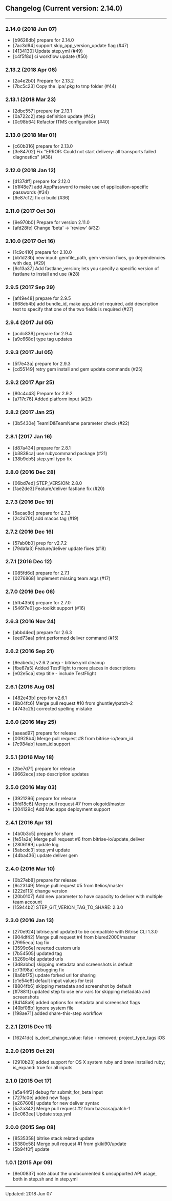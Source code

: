 ## Changelog (Current version: 2.14.0)

-----------------

### 2.14.0 (2018 Jun 07)

* [b9628db] prepare for 2.14.0
* [7ac3d64] support skip_app_version_update flag (#47)
* [4134130] Update step.yml (#49)
* [c4f5f8d] ci workflow update (#50)

### 2.13.2 (2018 Apr 06)

* [2a4e2b0] Prepare for 2.13.2
* [7bc5c23] Copy the .ipa/.pkg to tmp folder (#44)

### 2.13.1 (2018 Mar 23)

* [2dbc557] prepare for 2.13.1
* [0a722c2] step definition update (#42)
* [0c98b64] Refactor ITMS configuration (#40)

### 2.13.0 (2018 Mar 01)

* [c60b316] prepare for 2.13.0
* [3e84702] Fix "ERROR: Could not start delivery: all transports failed diagnostics" (#38)

### 2.12.0 (2018 Jan 12)

* [d137dff] prepare for 2.12.0
* [b1f48e7] add AppPassword to make use of application-specific passwords (#34)
* [9e87c12] fix ci build (#36)

### 2.11.0 (2017 Oct 30)

* [9e970b0] Prepare for version 2.11.0
* [afd28fe] Change 'beta' -> 'review' (#32)

### 2.10.0 (2017 Oct 16)

* [1c9c410] prepare for 2.10.0
* [bb1d23b] new input: gemfile_path, gem version fixes, go dependencies with dep, (#29)
* [9c13a37] Add fastlane_version; lets you specify a specific version of fastlane to install and use (#28)

### 2.9.5 (2017 Sep 29)

* [af49e48] prepare for 2.9.5
* [668eb4b] add bundle_id, make app_id not required, add description text to specify that one of the two fields is required (#27)

### 2.9.4 (2017 Jul 05)

* [acdc839] prepare for 2.9.4
* [a9c668d] type tag updates

### 2.9.3 (2017 Jul 05)

* [5f7e43a] prepare for 2.9.3
* [cd55149] retry gem install and gem update commands (#25)

### 2.9.2 (2017 Apr 25)

* [80c4c43] Prepare for 2.9.2
* [a717c76] Added platform input (#23)

### 2.8.2 (2017 Jan 25)

* [3b5430e] TeamID&TeamName parameter check (#22)

### 2.8.1 (2017 Jan 16)

* [d87a434] prepare for 2.8.1
* [b3838ca] use rubycommand package (#21)
* [38b9eb5] step.yml typo fix

### 2.8.0 (2016 Dec 28)

* [06bd7ed] STEP_VERSION: 2.8.0
* [1ae2de3] Feature/deliver fastlane fix (#20)

### 2.7.3 (2016 Dec 19)

* [5acac8c] prepare for 2.7.3
* [2c2d70f] add macos tag (#19)

### 2.7.2 (2016 Dec 16)

* [57ab0b0] prep for v2.7.2
* [79da1a3] Feature/deliver update fixes (#18)

### 2.7.1 (2016 Dec 12)

* [085fd6d] prepare for 2.7.1
* [0276868] Implement missing team args (#17)

### 2.7.0 (2016 Dec 06)

* [5fb4350] prepare for 2.7.0
* [546f7e0] go-toolkit support (#16)

### 2.6.3 (2016 Nov 24)

* [abbd4ed] prepare for 2.6.3
* [eed73aa] print performed deliver command (#15)

### 2.6.2 (2016 Sep 21)

* [9eabedc] v2.6.2 prep - bitrise.yml cleanup
* [fbe67a5] Added TestFlight to more places in descriptions
* [e02e5ca] step title - include TestFlight

### 2.6.1 (2016 Aug 08)

* [482e43b] prep for v2.6.1
* [8b04fc6] Merge pull request #10 from ghuntley/patch-2
* [4743c25] corrected spelling mistake

### 2.6.0 (2016 May 25)

* [aaead97] prepare for release
* [00928b4] Merge pull request #8 from bitrise-io/team_id
* [7c984ab] team_id support

### 2.5.1 (2016 May 18)

* [2be7d7f] prepare for release
* [9662ece] step description updates

### 2.5.0 (2016 May 03)

* [3921296] prepare for release
* [5fd18c6] Merge pull request #7 from olegoid/master
* [204129c] Add Mac apps deployment support

### 2.4.1 (2016 Apr 13)

* [4b0b3c5] prepare for share
* [fe51a2e] Merge pull request #6 from bitrise-io/update_deliver
* [2806199] update log
* [5abcdc3] step.yml update
* [44ba436] update deliver gem

### 2.4.0 (2016 Mar 10)

* [0b27eb8] prepare for release
* [9c23149] Merge pull request #5 from Itelios/master
* [222d113] change version
* [20b0107] Add new parameter to have capacity to deliver with multiple team account
* [15944b2] STEP_GIT_VERION_TAG_TO_SHARE: 2.3.0

### 2.3.0 (2016 Jan 13)

* [270e924] bitrise.yml updated to be compatible with Bitrise CLI 1.3.0
* [904df42] Merge pull request #4 from blured2000/master
* [7995eca] tag fix
* [3599c6e] reverted custom urls
* [7b54505] updated tag
* [5269c4b] updated urls
* [3d8abbd] skipping metadata and screenshots is default
* [c73f98a] debugging fix
* [8a6bf75] update forked url for sharing
* [c1e54e8] default input values for test
* [8804fb6] skipping metadata and screenshot by default
* [ff7881f] updated step to use env vars for skipping metadata and screenshots
* [84148a9] added options for metadata and screenshot flags
* [40bf08b] ignore system file
* [198ae71] added share-this-step workflow

### 2.2.1 (2015 Dec 11)

* [16241dc] is_dont_change_value: false - removed; project_type_tags iOS

### 2.2.0 (2015 Oct 29)

* [2910b23] added support for OS X system ruby and brew installed ruby; is_expand: true for all inputs

### 2.1.0 (2015 Oct 17)

* [a5a44f2] debug for submit_for_beta input
* [727fc0e] added new flags
* [e267608] update for new deliver syntax
* [5a2a342] Merge pull request #2 from bazscsa/patch-1
* [0c063ee] Update step.yml

### 2.0.0 (2015 Sep 08)

* [8535358] bitrise stack related update
* [5380c58] Merge pull request #1 from gkiki90/update
* [5b94f0f] update

### 1.0.1 (2015 Apr 09)

* [8e00837] note about the undocumented & unsupported API usage, both in step.sh and in step.yml

-----------------

Updated: 2018 Jun 07